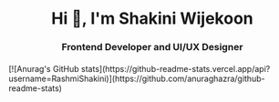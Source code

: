 <h1 align="center">Hi 👋, I'm Shakini Wijekoon </h1>
<h3 align="center">Frontend Developer and UI/UX Designer</h3>
<h4 align="center"></h4>
[![Anurag's GitHub stats](https://github-readme-stats.vercel.app/api?username=RashmiShakini)](https://github.com/anuraghazra/github-readme-stats)
